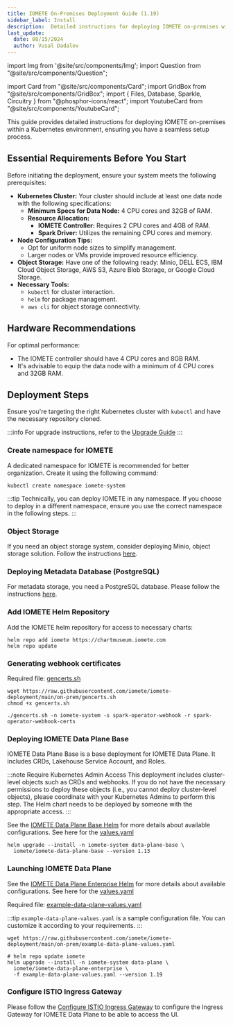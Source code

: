 ```yaml
---
title: IOMETE On-Premises Deployment Guide (1.19)
sidebar_label: Install
description:  Detailed instructions for deploying IOMETE on-premises within a Kubernetes environment.
last_update:
  date: 08/15/2024
  author: Vusal Dadalov
---
```


import Img from '@site/src/components/Img';
import Question from "@site/src/components/Question";

import Card from "@site/src/components/Card";
import GridBox from "@site/src/components/GridBox";
import { Files, Database, Sparkle, Circuitry } from "@phosphor-icons/react";
import YoutubeCard from "@site/src/components/YoutubeCard";

This guide provides detailed instructions for deploying IOMETE on-premises within a Kubernetes environment, ensuring you have a seamless setup process.

## Essential Requirements Before You Start

Before initiating the deployment, ensure your system meets the following prerequisites:

- **Kubernetes Cluster:** Your cluster should include at least one data node with the following specifications:
  - **Minimum Specs for Data Node:** 4 CPU cores and 32GB of RAM.
  - **Resource Allocation:**
    - **IOMETE Controller:** Requires 2 CPU cores and 4GB of RAM.
    - **Spark Driver:** Utilizes the remaining CPU cores and memory.
- **Node Configuration Tips:**
  - Opt for uniform node sizes to simplify management.
  - Larger nodes or VMs provide improved resource efficiency.
- **Object Storage:** Have one of the following ready: Minio, DELL ECS, IBM Cloud Object Storage, AWS S3, Azure Blob Storage, or Google Cloud Storage.
- **Necessary Tools:**
  - `kubectl` for cluster interaction.
  - `helm` for package management.
  - `aws cli` for object storage connectivity.

## Hardware Recommendations

For optimal performance:
- The IOMETE controller should have 4 CPU cores and 8GB RAM.
- It's advisable to equip the data node with a minimum of 4 CPU cores and 32GB RAM.

## Deployment Steps

Ensure you're targeting the right Kubernetes cluster with `kubectl` and have the necessary repository cloned.

:::info
For upgrade instructions, refer to the [Upgrade Guide](releases/1.19.3/upgrade)
:::

### Create namespace for IOMETE 

A dedicated namespace for IOMETE is recommended for better organization. Create it using the following command:

```shell
kubectl create namespace iomete-system
```

:::tip
Technically, you can deploy IOMETE in any namespace. If you choose to deploy in a different namespace, ensure you use the correct namespace in the following steps.
:::


### Object Storage

If you need an object storage system, consider deploying Minio, object storage solution. Follow the instructions [here](minio-deployment).

### Deploying Metadata Database (PostgreSQL)

For metadata storage, you need a PostgreSQL database. Please follow the instructions [here](../postgresql-deployment.md).

### Add IOMETE Helm Repository

Add the IOMETE helm repository for access to necessary charts:

```shell showLineNumbers
helm repo add iomete https://chartmuseum.iomete.com
helm repo update
```

### Generating webhook certificates

Required file: [gencerts.sh](https://github.com/iomete/iomete-deployment/blob/main/on-prem/gencerts.sh)

```shell showLineNumbers
wget https://raw.githubusercontent.com/iomete/iomete-deployment/main/on-prem/gencerts.sh
chmod +x gencerts.sh

./gencerts.sh -n iomete-system -s spark-operator-webhook -r spark-operator-webhook-certs
```

### Deploying IOMETE Data Plane Base

IOMETE Data Plane Base is a base deployment for IOMETE Data Plane. It includes CRDs, Lakehouse Service Account, and Roles.

:::note Require Kubernetes Admin Access
This deployment includes cluster-level objects such as CRDs and webhooks. If you do not have the necessary permissions to deploy these objects (i.e., you cannot deploy cluster-level objects), please coordinate with your Kubernetes Admins to perform this step. The Helm chart needs to be deployed by someone with the appropriate access.
:::

See the [IOMETE Data Plane Base Helm](https://github.com/iomete/iomete-deployment/blob/main/on-prem/helm/iomete-data-plane-base/readme.md) for more details about available configurations. 
See here for the [values.yaml](https://github.com/iomete/iomete-deployment/blob/main/on-prem/helm/iomete-data-plane-base/values.yaml)


```shell showLineNumbers
helm upgrade --install -n iomete-system data-plane-base \
  iomete/iomete-data-plane-base --version 1.13
```

### Launching IOMETE Data Plane

See the [IOMETE Data Plane Enterprise Helm](https://github.com/iomete/iomete-deployment/blob/main/on-prem/helm/iomete-data-plane-enterprise/readme.md) for more details about available configurations.
See here for the [values.yaml](https://github.com/iomete/iomete-deployment/blob/main/on-prem/helm/iomete-data-plane-enterprise/values.yaml)

Required file: [example-data-plane-values.yaml](https://github.com/iomete/iomete-deployment/blob/main/on-prem/example-data-plane-values.yaml)

:::tip
`example-data-plane-values.yaml` is a sample configuration file. You can customize it according to your requirements.
:::

```shell showLineNumbers
wget https://raw.githubusercontent.com/iomete/iomete-deployment/main/on-prem/example-data-plane-values.yaml

# helm repo update iomete
helm upgrade --install -n iomete-system data-plane \
  iomete/iomete-data-plane-enterprise \
  -f example-data-plane-values.yaml --version 1.19
```

### Configure ISTIO Ingress Gateway

Please follow the [Configure ISTIO Ingress Gateway](/deployment/configure-ingress) to configure the Ingress Gateway for
IOMETE Data Plane to be able to access the UI.